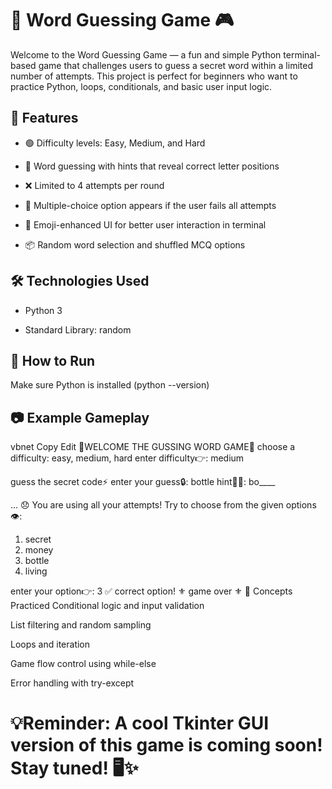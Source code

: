 # 🧠 Word Guessing Game 🎮
Welcome to the Word Guessing Game — a fun and simple Python terminal-based game that challenges users to guess a secret word within a limited number of attempts. This project is perfect for beginners who want to practice Python, loops, conditionals, and basic user input logic.

## 📌 Features
- 🟢 Difficulty levels: Easy, Medium, and Hard

- 🧩 Word guessing with hints that reveal correct letter positions

- ❌ Limited to 4 attempts per round

- 🎯 Multiple-choice option appears if the user fails all attempts

- 🎉 Emoji-enhanced UI for better user interaction in terminal

- 📦 Random word selection and shuffled MCQ options

## 🛠️ Technologies Used
- Python 3

- Standard Library: random

## 🚀 How to Run
Make sure Python is installed (python --version)

## 📷 Example Gameplay
vbnet
Copy
Edit
🤔WELCOME THE GUSSING WORD GAME🤔
choose a difficulty: easy, medium, hard
enter difficulty👉: medium

guess the secret code⚡
enter your guess🔒: bottle
hint🙋‍♂️: bo____

...
😞 You are using all your attempts!
Try to choose from the given options👁️:
1. secret
2. money
3. bottle
4. living

enter your option👉: 3
✅ correct option!
⚜️ game over ⚜️
🧠 Concepts Practiced
Conditional logic and input validation

List filtering and random sampling

Loops and iteration

Game flow control using while-else

Error handling with try-except





# 💡Reminder: A cool Tkinter GUI version of this game is coming soon! Stay tuned! 🖥️✨

